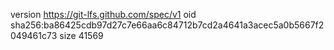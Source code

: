 version https://git-lfs.github.com/spec/v1
oid sha256:ba86425cdb97d27c7e66aa6c84712b7cd2a4641a3acec5a0b5667f2049461c73
size 41569
